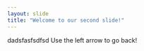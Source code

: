 ```yaml
---
layout: slide
title: "Welcome to our second slide!"
---
```

dadsfasfsdfsd
Use the left arrow to go back!
